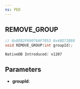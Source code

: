 ```yaml
---
ns: PED
---
```

## REMOVE_GROUP

```c
// 0x8EB2F69076AF7053 0x48D72B88
void REMOVE_GROUP(int groupId);
```

```
NativeDB Introduced: v1207
```

## Parameters
* **groupId**:
